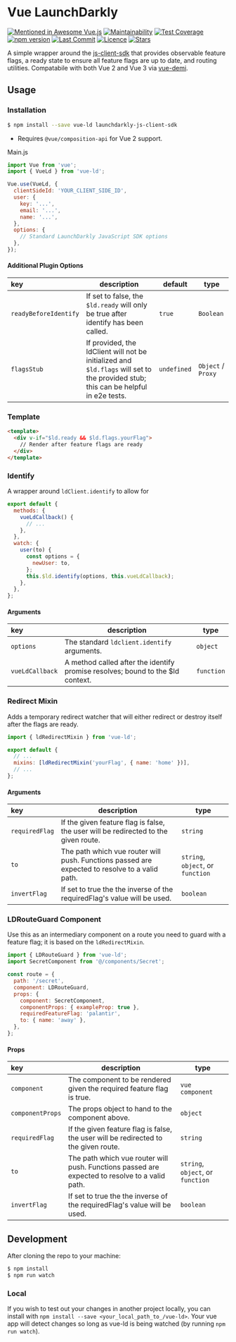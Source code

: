 # Vue LaunchDarkly

[![Mentioned in Awesome Vue.js](https://awesome.re/mentioned-badge.svg)](https://github.com/vuejs/awesome-vue#integrations)
[![Maintainability](https://api.codeclimate.com/v1/badges/d87da39dfb63340702bd/maintainability)](https://codeclimate.com/github/dashhudson/vue-ld/maintainability)
[![Test Coverage](https://api.codeclimate.com/v1/badges/d87da39dfb63340702bd/test_coverage)](https://codeclimate.com/github/dashhudson/vue-ld/test_coverage) [![npm version](https://img.shields.io/npm/v/vue-ld?color=%23d6b034)](https://www.npmjs.com/package/vue-ld) [![Last Commit](https://img.shields.io/github/last-commit/dashhudson/vue-ld?color=%23d6b034)](https://github.com/dashhudson/vue-ld/graphs/commit-activity)
[![Licence](https://img.shields.io/github/license/dashhudson/vue-ld?color=%23d6b034)](https://github.com/dashhudson/vue-ld/blob/dev/LICENSE.txt) [![Stars](https://img.shields.io/github/stars/dashhudson/vue-ld?color=%23d6b034&logoColor=%23d6b034)](https://github.com/dashhudson/vue-ld)

A simple wrapper around the [js-client-sdk](https://github.com/launchdarkly/js-client-sdk) that provides observable feature flags, a ready state to ensure all feature flags are up to date, and routing utilities. Compatabile with both Vue 2 and Vue 3 via [vue-demi](https://github.com/vueuse/vue-demi).

## Usage

### Installation

```bash
$ npm install --save vue-ld launchdarkly-js-client-sdk
```
- Requires `@vue/composition-api` for Vue 2 support.

Main.js

```javascript
import Vue from 'vue';
import { VueLd } from 'vue-ld';

Vue.use(VueLd, {
  clientSideId: 'YOUR_CLIENT_SIDE_ID',
  user: {
    key: '...',
    email: '...',
    name: '...',
  },
  options: {
    // Standard LaunchDarkly JavaScript SDK options
  },
});
```

#### Additional Plugin Options

| key                   | description                                                                                                                        | default     | type               |
| :-------------------- | ---------------------------------------------------------------------------------------------------------------------------------- | ----------- | ------------------ |
| `readyBeforeIdentify` | If set to false, the `$ld.ready` will only be true after identify has been called.                                                 | `true`      | `Boolean`          |
| `flagsStub`           | If provided, the ldClient will not be initialized and `$ld.flags` will set to the provided stub; this can be helpful in e2e tests. | `undefined` | `Object` / `Proxy` |

### Template

```html
<template>
  <div v-if="$ld.ready && $ld.flags.yourFlag">
    // Render after feature flags are ready
  </div>
</template>
```

### Identify

A wrapper around `ldClient.identify` to allow for

```javascript
export default {
  methods: {
    vueLdCallback() {
      // ...
    },
  },
  watch: {
    user(to) {
      const options = {
        newUser: to,
      };
      this.$ld.identify(options, this.vueLdCallback);
    },
  },
};
```

#### Arguments

| key             | description                                                                     | type       |
| :-------------- | ------------------------------------------------------------------------------- | ---------- |
| `options`       | The standard `ldclient.identify` arguments.                                     | `object`   |
| `vueLdCallback` | A method called after the identify promise resolves; bound to the \$ld context. | `function` |

### Redirect Mixin

Adds a temporary redirect watcher that will either redirect or destroy itself after the flags are ready.

```javascript
import { ldRedirectMixin } from 'vue-ld';

export default {
  // ...
  mixins: [ldRedirectMixin('yourFlag', { name: 'home' })],
  // ...
};
```

#### Arguments

| key            | description                                                                                    | type                              |
| :------------- | ---------------------------------------------------------------------------------------------- | --------------------------------- |
| `requiredFlag` | If the given feature flag is false, the user will be redirected to the given route.            | `string`                          |
| `to`           | The path which vue router will push. Functions passed are expected to resolve to a valid path. | `string`, `object`, or `function` |
| `invertFlag`   | If set to true the the inverse of the requiredFlag's value will be used.                       | `boolean`                         |

### LDRouteGuard Component

Use this as an intermediary component on a route you need to guard with a feature flag; it is based on the `ldRedirectMixin`.

```javascript
import { LDRouteGuard } from 'vue-ld';
import SecretComponent from '@/components/Secret';

const route = {
  path: '/secret',
  component: LDRouteGuard,
  props: {
    component: SecretComponent,
    componentProps: { exampleProp: true },
    requiredFeatureFlag: 'palantir',
    to: { name: 'away' },
  },
};
```

#### Props

| key              | description                                                                                    | type                              |
| :--------------- | ---------------------------------------------------------------------------------------------- | --------------------------------- |
| `component`      | The component to be rendered given the required feature flag is true.                          | `vue component`                   |
| `componentProps` | The props object to hand to the component above.                                               | `object`                          |
| `requiredFlag`   | If the given feature flag is false, the user will be redirected to the given route.            | `string`                          |
| `to`             | The path which vue router will push. Functions passed are expected to resolve to a valid path. | `string`, `object`, or `function` |
| `invertFlag`     | If set to true the the inverse of the requiredFlag's value will be used.                       | `boolean`                         |

## Development

After cloning the repo to your machine:

```bash
$ npm install
$ npm run watch
```

### Local

If you wish to test out your changes in another project locally, you can install with `npm install --save <your_local_path_to_/vue-ld>`. Your vue app will detect changes so long as vue-ld is being watched (by running `npm run watch`).
